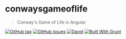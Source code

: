 # conwaysgameoflife

> Conway's Game of Life in Angular

[![GitHub tag](https://img.shields.io/github/tag/kuatsure/conwaysgameoflife.svg?style=flat-square)]()
[![GitHub issues](https://img.shields.io/github/issues/kuatsure/conwaysgameoflife.svg?style=flat-square)]()
[![David](https://img.shields.io/david/kuatsure/conwaysgameoflife.svg?style=flat-square)]()
[![Built With Grunt](http://img.shields.io/badge/built%20with-grunt-fcaa31.svg?style=flat-square)](http://gruntjs.com/)

